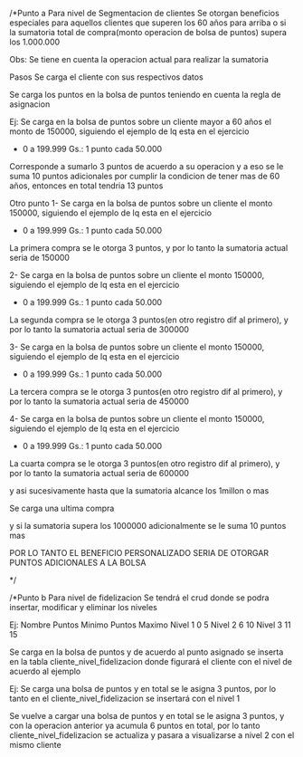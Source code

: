/*Punto a
Para nivel de Segmentacion de clientes 
Se otorgan beneficios especiales para aquellos clientes que superen los 60 años para arriba
o si la sumatoria total de compra(monto operacion de bolsa de puntos) supera los 1.000.000

Obs: Se tiene en cuenta la operacion actual para realizar la sumatoria

Pasos
 Se carga el cliente con sus respectivos datos
 
 Se carga los puntos en la bolsa de puntos teniendo en cuenta la regla de asignacion
 
 Ej: Se carga en la bolsa de puntos sobre un cliente mayor a 60 años el monto de 150000,
 siguiendo el ejemplo de lq esta en el ejercicio
 - 0 a 199.999 Gs.: 1 punto cada 50.000
 
 Corresponde a sumarlo 3 puntos de acuerdo a su operacion y a eso se le suma 10 puntos adicionales por cumplir la
 condicion de tener mas de 60 años, entonces en total tendria 13 puntos
 
 Otro punto
 1-  Se carga en la bolsa de puntos sobre un cliente el monto 150000,
 siguiendo el ejemplo de lq esta en el ejercicio
 - 0 a 199.999 Gs.: 1 punto cada 50.000
 
  La primera compra se le otorga 3 puntos, y por lo tanto la sumatoria actual seria de 150000
  
 2-  Se carga en la bolsa de puntos sobre un cliente el monto 150000,
 siguiendo el ejemplo de lq esta en el ejercicio
 - 0 a 199.999 Gs.: 1 punto cada 50.000
 
 La segunda compra se le otorga 3 puntos(en otro registro dif al primero), y por lo tanto la sumatoria actual seria de 300000
 
 3-  Se carga en la bolsa de puntos sobre un cliente el monto 150000,
 siguiendo el ejemplo de lq esta en el ejercicio
 - 0 a 199.999 Gs.: 1 punto cada 50.000
 
 La tercera compra se le otorga 3 puntos(en otro registro dif al primero), y por lo tanto la sumatoria actual seria de 450000
 
 4-  Se carga en la bolsa de puntos sobre un cliente el monto 150000,
 siguiendo el ejemplo de lq esta en el ejercicio
 - 0 a 199.999 Gs.: 1 punto cada 50.000
 
 La cuarta compra se le otorga 3 puntos(en otro registro dif al primero), y por lo tanto la sumatoria actual seria de 600000
 
y asi sucesivamente hasta que la sumatoria alcance los 1millon o mas
 
 
 Se carga una ultima compra
 
 y si la sumatoria supera los 1000000 adicionalmente se le suma 10 puntos mas

 
POR LO TANTO EL BENEFICIO PERSONALIZADO SERIA DE OTORGAR PUNTOS ADICIONALES A LA BOLSA

*/



/*Punto b
Para nivel de fidelizacion 
Se tendrá el crud donde se podra insertar, modificar y eliminar los niveles

Ej: 
      Nombre  	Puntos Minimo   Puntos Maximo 
	  Nivel 1          0             5
	  Nivel 2          6             10
	  Nivel 3          11            15
	  
	  
Se carga en la bolsa de puntos y de acuerdo al punto asignado se inserta en la tabla cliente_nivel_fidelizacion
donde figurará el cliente con el nivel de acuerdo al ejemplo

Ej: Se carga una bolsa de puntos y en total se le asigna 3 puntos, por lo tanto en el cliente_nivel_fidelizacion
se insertará con el nivel 1

Se vuelve a cargar una bolsa de puntos y en total se le asigna 3 puntos, y con la operacion anterior
ya acumula 6 puntos en total, por lo tanto cliente_nivel_fidelizacion se actualiza y pasara a visualizarse
a nivel 2 con el mismo cliente
